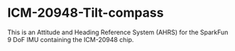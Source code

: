 # ICM-20948-Tilt-compass
This is an Attitude and Heading Reference System (AHRS) for the SparkFun 9 DoF IMU containing the ICM-20948 chip.
